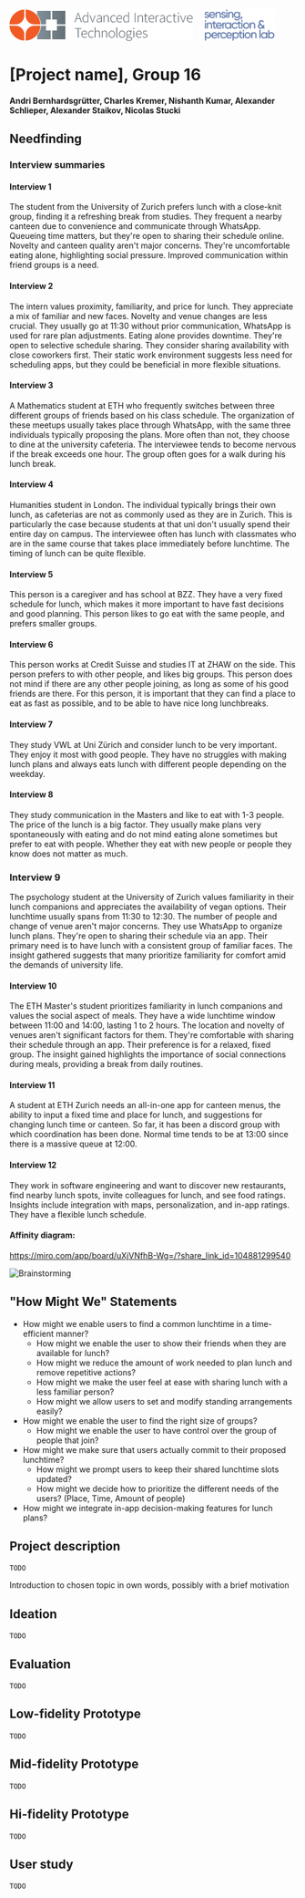 <p align="left" width="100%">
  <img height="56" src="img/logo-ait.png"> &nbsp; &nbsp;
  <img height="56" src="img/eth-sip-3l.png">     
</p>

# [Project name], Group 16
#### Andri Bernhardsgrütter, Charles Kremer, Nishanth Kumar, Alexander Schlieper, Alexander Staikov, Nicolas Stucki

## Needfinding
  ### Interview summaries
  
  #### Interview 1
  The student from the University of Zurich prefers lunch with a close-knit group, finding it a refreshing 
  break from studies. They frequent a nearby canteen due to convenience and communicate through 
  WhatsApp. Queueing time matters, but they're open to sharing their schedule online. Novelty and 
  canteen quality aren't major concerns. They're uncomfortable eating alone, highlighting social 
  pressure. Improved communication within friend groups is a need.
   
  #### Interview 2
  The intern values proximity, familiarity, and price for lunch. They appreciate a mix of familiar and new 
  faces. Novelty and venue changes are less crucial. They usually go at 11:30 without prior 
  communication, WhatsApp is used for rare plan adjustments. Eating alone provides downtime. They're 
  open to selective schedule sharing. They consider sharing availability with close coworkers first. Their 
  static work environment suggests less need for scheduling apps, but they could be beneficial in more 
  flexible situations.
  
  #### Interview 3 
  A Mathematics student at ETH who frequently switches between three different groups of friends 
  based on his class schedule. The organization of these meetups usually takes place through WhatsApp, 
  with the same three individuals typically proposing the plans. More often than not, they choose to
  dine at the university cafeteria. The interviewee tends to become nervous if the break exceeds one 
  hour. The group often goes for a walk during his lunch break.
  
  #### Interview 4
  Humanities student in London. The individual typically brings their own lunch, as cafeterias are not as 
  commonly used as they are in Zurich. This is particularly the case because students at that uni don't 
  usually spend their entire day on campus. The interviewee often has lunch with classmates who are in 
  the same course that takes place immediately before lunchtime. The timing of lunch can be quite 
  flexible.
   
  #### Interview 5
  This person is a caregiver and has school at BZZ. They have a very fixed schedule for lunch, which makes 
  it more important to have fast decisions and good planning. This person likes to go eat with the same 
  people, and prefers smaller groups. 
   
  #### Interview 6 
  This person works at Credit Suisse and studies IT at ZHAW on the side. This person prefers to with other 
  people, and likes big groups. This person does not mind if there are any other people joining, as long 
  as some of his good friends are there. For this person, it is important that they can find a place to eat 
  as fast as possible, and to be able to have nice long lunchbreaks. 
  
  #### Interview 7
  They study VWL at Uni Zürich and consider lunch to be very important. They enjoy it most with good 
  people. They have no struggles with making lunch plans and always eats lunch with different people 
  depending on the weekday.
   
  #### Interview 8
  They study communication in the Masters and like to eat with 1-3 people. The price of the lunch is a 
  big factor. They usually make plans very spontaneously with eating and do not mind eating alone 
  sometimes but prefer to eat with people. Whether they eat with new people or people they know 
  does not matter as much.
  
  ### Interview 9
  The psychology student at the University of Zurich values familiarity in their lunch companions and 
  appreciates the availability of vegan options. Their lunchtime usually spans from 11:30 to 12:30. The 
  number of people and change of venue aren't major concerns. They use WhatsApp to organize lunch 
  plans. They're open to sharing their schedule via an app. Their primary need is to have lunch with a 
  consistent group of familiar faces. The insight gathered suggests that many prioritize familiarity for 
  comfort amid the demands of university life.
   
  #### Interview 10
  The ETH Master's student prioritizes familiarity in lunch companions and values the social aspect of 
  meals. They have a wide lunchtime window between 11:00 and 14:00, lasting 1 to 2 hours. The location 
  and novelty of venues aren't significant factors for them. They're comfortable with sharing their 
  schedule through an app. Their preference is for a relaxed, fixed group. The insight gained highlights 
  the importance of social connections during meals, providing a break from daily routines.
  
  #### Interview 11
  A student at ETH Zurich needs an all-in-one app for canteen menus, the ability to input a fixed time 
  and place for lunch, and suggestions for changing lunch time or canteen. So far, it has been a discord 
  group with which coordination has been done. Normal time tends to be at 13:00 since there is a 
  massive queue at 12:00.
   
  #### Interview 12
  They work in software engineering and want to discover new restaurants, find nearby lunch spots, 
  invite colleagues for lunch, and see food ratings. Insights include integration with maps, 
  personalization, and in-app ratings. They have a flexible lunch schedule.

  #### Affinity diagram: 
  https://miro.com/app/board/uXjVNfhB-Wg=/?share_link_id=104881299540

  ![Brainstorming](https://github.com/eth-hci-course/hci-project-hci2023-group-16/assets/146080612/5611db35-c80d-43f4-8ede-35b6f0ae6b3d)

## "How Might We" Statements
- How might we enable users to find a common lunchtime in a time-efficient manner?
  - How might we enable the user to show their friends when they are available for lunch?
  - How might we reduce the amount of work needed to plan lunch and remove repetitive actions?
  - How might we make the user feel at ease with sharing lunch with a less familiar person?
  - How might we allow users to set and modify standing arrangements easily?
- How might we enable the user to find the right size of groups?
  - How might we enable the user to have control over the group of people that join?
- How might we make sure that users actually commit to their proposed lunchtime?
  - How might we prompt users to keep their shared lunchtime slots updated?
  - How might we decide how to prioritize the different needs of the users? (Place, Time, Amount of people)
- How might we integrate in-app decision-making features for lunch plans?

## Project description

    TODO

  Introduction to chosen topic in own words, possibly with a brief motivation

## Ideation

    TODO
    
## Evaluation

    TODO

## Low-fidelity Prototype

    TODO
    
## Mid-fidelity Prototype

    TODO

## Hi-fidelity Prototype

    TODO
    
## User study

    TODO
